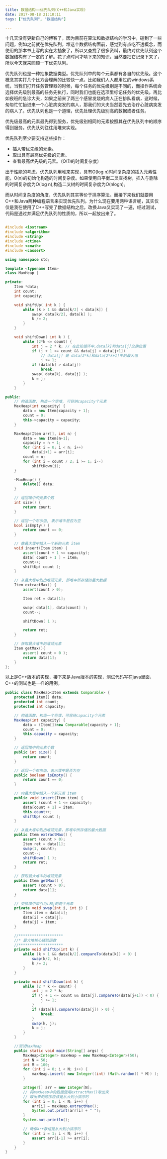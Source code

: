 ```yaml
---
title: 数据结构——优先队列(C++和Java实现)
date: 2017-08-18 21:10:11
tags: ["优先队列", "数据结构"]

---
```


十几天没有更新自己的博客了，因为目前在算法和数据结构的学习中，碰到了一些问题，例如之前就在优先队列，堆这个数据结构面前，感觉到有点吃不透概念，而使用的那本书上写的实在太抽象了，所以又查找了很多资料，最终对优先队列这个数据结构有了一定的了解。花了点时间才啃下来的知识，当然要把它记录下来了，所以今天就来回顾一下优先队列。

<!--more-->

优先队列也是一种抽象数据类型。优先队列中的每个元素都有各自的优先级。这个概念其实打几个比方会理解的比较快一点。比如我们人人都用过的windows系统，当我们打开任务管理器的时候，每个任务的优先级别是不同的，而操作系统会选择优先级别最高的任务先执行，同时我们也能在选项里标记任务的优先级。再比如夜班的急诊大夫，如果之前来了两三个感冒发烧的病人正在排队看病，这时候，匆匆忙忙抬进来一个心脏病突发的病人，那我们的大夫当然要先去治疗心脏病突发的病人了。优先队列也是一个道理，优先处理优先级别高的数据或者任务。

优先级最高的元素最先得到服务，优先级别相同的元素按照其在优先队列中的顺序得到服务。优先队列往往用堆来实现。

优先队列至少要支持这些操作：

- 插入带优先级的元素。
- 取出具有最高优先级的元素。
- 查看最高优先级的元素。（O(1)的时间复杂度）

出于性能的考虑，优先队列用堆来实现，具有O(log n)时间复杂度的插入元素性能，O(n)的初始化构造的时间复杂度。如果使用自平衡二叉查找树，插入与删除的时间复杂度为O(log n),构造二叉树的时间复杂度为O(nlogn)。

而从时间复杂度的角度，优先队列其实等价于排序算法。而接下来我们就要用C++和Java两种编程语言来实现优先队列。为什么现在要用两种语言呢，其实仅仅是我在使用了C++写完了数据结构之后，改换Java又实现了一遍，经过测试，代码是通过并满足优先队列的性质的，所以一起放出来了。

```c++

#include <iostream>
#include <algorithm>
#include <string>
#include <ctime>
#include <cmath>
#include <cassert>

using namespace std;

template <typename Item>
class MaxHeap {

private:
    Item *data;
    int count;
    int capacity;

    void shiftUp( int k ) {
        while (k > 1 && data[k/2] < data[k]) {
            swap( data[k/2], data[k] );
            k /= 2;
        }
    }

    void shiftDown( int k ) {
        while (2*k <= count) {
            int j = 2 * k; // 在此轮循环中,data[k]和data[j]交换位置
            if (j + 1 <= count && data[j] < data[j+1])
                // data[j] 是 data[2*k]和data[2*k+1]中的最大值
                j += 1;
            if (data[k] > data[j])
                break;
            swap( data[k], data[j] );
            k = j;
        }
    }

public:
    // 构造函数, 构造一个空堆, 可容纳capacity个元素
    MaxHeap(int capacity) {
        data = new Item[capacity + 1];
        count = 0;
        this->capacity = capacity;
    }

    MaxHeap(Item arr[], int n) {
        data = new Item[n+1];
        capacity = n + 1;
        for (int i = 0; i < n; i++)
            data[i+1] = arr[i];
        count = n;
        for (int i = count / 2; i >= 1; i--)
            shiftDown(i);
    }

    ~MaxHeap() {
        delete[] data;
    }

    // 返回堆中的元素个数
    int size() {
        return count;
    }

    // 返回一个布尔值, 表示堆中是否为空
    bool isEmpty() {
        return count == 0;
    }

    // 像最大堆中插入一个新的元素 item
    void insert(Item item) {
        assert(count + 1 <= capacity);
        data[ count + 1 ] = item;
        count++;
        shiftUp( count );
    }

    // 从最大堆中取出堆顶元素, 即堆中所存储的最大数据
    Item extractMax() {
        assert(count > 0);

        Item ret = data[1];

        swap( data[1], data[count] );
        count--;

        shiftDown( 1 );

        return ret;
    }

    // 获取最大堆中的堆顶元素
    Item getMax(){
        assert( count > 0 );
        return data[1];
    }
};
```

以上是C++版本的实现，接下来是Java版本的实现，测试代码写在java里面，C++的测试也是一样的用例。

```java
public class MaxHeap<Item extends Comparable> {
    protected Item[] data;
    protected int count;
    protected int capacity;

    // 构造函数，构造一个空堆，可容纳capacity个元素
    MaxHeap(int capacity) {
        data = (Item[])new Comparable[capacity + 1];
        count = 0;
        this.capacity = capacity;
    }

    // 返回堆中的元素个数
    public int size() {
        return count;
    }

    // 返回一个布尔值，表示堆中是否为空
    public boolean isEmpty() {
        return count == 0;
    }

    // 向最大堆中插入一个新元素 item
    public void insert(Item item) {
        assert (count + 1 <= capacity);
        data[count + 1] = item;
        this.count++;
        shiftUp( count );
    }

    // 从最大堆中取出堆顶元素，即堆中所存储的最大数据
    public Item extractMax() {
        assert (count > 0);
        Item ret = data[1];
        swap(1, count);
        count--;
        shiftDown( 1 );
        return ret;
    }

    // 获取最大堆中的堆顶元素
    public Item getMax() {
        assert (count > 0);
        return data[1];
    }

    // 交换堆中索引为i和j的两个元素
    private void swap(int i, int j) {
        Item item = data[i];
        data[i] = data[j];
        data[j] = item;
    }

    //********************
    //* 最大堆核心辅助函数
    //********************
    private void shiftUp(int k) {
        while (k > 1 && data[k/2].compareTo(data[k]) < 0) {
            swap(k/2, k);
            k /= 2;
        }
    }

    private void shiftDown(int k) {
        while (2 * k <= count) {
            int j = 2 * k;
            if (j + 1 <= count && data[j].compareTo(data[j+1]) < 0) {
                j += 1;
            }
            if (data[k].compareTo(data[j]) > 0) {
                break;
            }
            swap(k, j);
            k = j;
        }
    }

    //测试MaxHeap
    public static void main(String[] args) {
        MaxHeap<Integer> maxHeap = new MaxHeap<Integer>(50);
        int N = 50;
        int M = 100;
        for (int i = 0; i < N; i++) {
            maxHeap.insert( new Integer((int) (Math.random() * M)) );
        }

        Integer[] arr = new Integer[N];
        // 将maxHeap中的数据使用extractMax()取出来
        // 取出来的顺序应该是从大到小排序的
        for (int i = 0; i < N; i++) {
            arr[i] = maxHeap.extractMax();
            System.out.print(arr[i] + " ");
        }
        System.out.println();

        // 确保arr数组是从大到小排序的
        for (int i = 1; i < N; i++) {
            assert arr[i-1] >= arr[i];
        }
    }
}
```